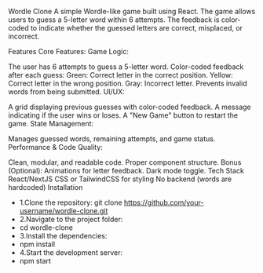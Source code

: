 Wordle Clone
A simple Wordle-like game built using React. The game allows users to guess a 5-letter word within 6 attempts. The feedback is color-coded to indicate whether the guessed letters are correct, misplaced, or incorrect.

Features
Core Features:
Game Logic:

The user has 6 attempts to guess a 5-letter word.
Color-coded feedback after each guess:
Green: Correct letter in the correct position.
Yellow: Correct letter in the wrong position.
Gray: Incorrect letter.
Prevents invalid words from being submitted.
UI/UX:

A grid displaying previous guesses with color-coded feedback.
A message indicating if the user wins or loses.
A "New Game" button to restart the game.
State Management:

Manages guessed words, remaining attempts, and game status.
Performance & Code Quality:

Clean, modular, and readable code.
Proper component structure.
Bonus (Optional):
Animations for letter feedback.
Dark mode toggle.
Tech Stack
React/NextJS
CSS or TailwindCSS for styling
No backend (words are hardcoded)
Installation
- 1.Clone the repository:
git clone https://github.com/your-username/wordle-clone.git
- 2.Navigate to the project folder:
- cd wordle-clone
- 3.Install the dependencies:
- npm install
- 4.Start the development server:
- npm start
